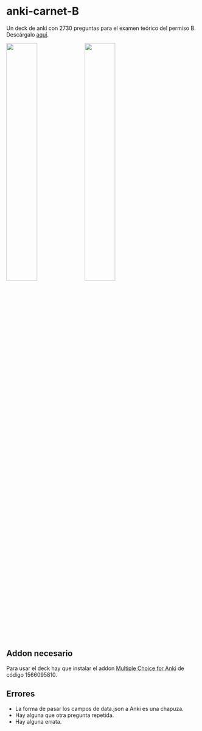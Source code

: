 
# anki-carnet-B
Un deck de anki con 2730 preguntas para el examen teórico del permiso B. Descárgalo [aquí](https://github.com/donmerendolo/anki-carnet-B/raw/master/Carnet%20B.apkg).

<p float="left">
  <img src="preview1.png" width="40%" height="40%">
  <img src="preview2.png" width="40%" height="40%">
</p>

## Addon necesario
Para usar el deck hay que instalar el addon [Multiple Choice for Anki](https://ankiweb.net/shared/info/1566095810) de código 1566095810.

## Errores

 - La forma de pasar los campos de data.json a Anki es una chapuza.
 - Hay alguna que otra pregunta repetida.
 - Hay alguna errata.